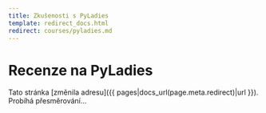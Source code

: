 ```yaml
---
title: Zkušenosti s PyLadies
template: redirect_docs.html
redirect: courses/pyladies.md
---
```


# Recenze na PyLadies

Tato stránka [změnila adresu]({{ pages|docs_url(page.meta.redirect)|url }}). Probíhá přesměrování…
